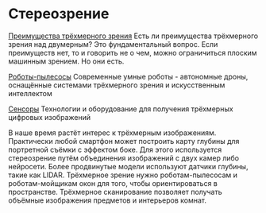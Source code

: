 # Стереозрение

[Преимущества трёхмерного зрения](3d_supremacy.md) Есть ли преимущества трёхмерного зрения над двумерным? Это фундаментальный вопрос. Если преимуществ нет, то и говорить не о чем, можно ограничиться плоским машинным зрением. Но они есть.  

[Роботы-пылесосы](ivacuum.md) Современные умные роботы - автономные дроны, оснащённые системами трёхмерного зрения и искусственным интеллектом

[Сенсоры](sensors.md) Технологии и оборудование для получения трёхмерных цифровых изображений

В наше время растёт интерес к трёхмерным изображениям. Практически любой смартфон может построить карту глубины для портретной съёмки с эффектом боке. Для этого используется стереозрение путём объединения изображений с двух камер либо нейросети. Более продвинутые модели используют датчики глубины, такие как LIDAR. Трёхмерное зрение нужно роботам-пылесосам и роботам-мойщикам окон для того, чтобы ориентироваться в пространстве. Трёхмерное сканирование позволяет получать объёмные изображения предметов и интерьеров комнат.
